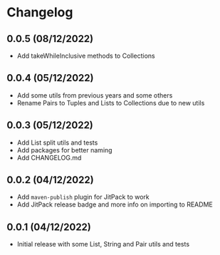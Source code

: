 # Changelog

## 0.0.5 (08/12/2022)

* Add takeWhileInclusive methods to Collections

## 0.0.4 (05/12/2022)

* Add some utils from previous years and some others
* Rename Pairs to Tuples and Lists to Collections due to new utils

## 0.0.3 (05/12/2022)

* Add List split utils and tests
* Add packages for better naming
* Add CHANGELOG.md

## 0.0.2 (04/12/2022)

* Add `maven-publish` plugin for JitPack to work
* Add JitPack release badge and more info on importing to README

## 0.0.1 (04/12/2022)

* Initial release with some List, String and Pair utils and tests
